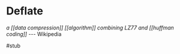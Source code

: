 # Deflate

_a [[data compression]] [[algorithm]] combining LZ77 and [[huffman coding]]_ --- Wikipedia

#stub
